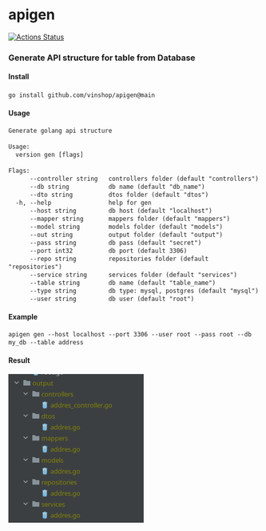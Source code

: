 # apigen

[![Actions Status](https://github.com/vinshop/apigen/workflows/Go/badge.svg)](https://github.com/vinshop/apigen/actions)

### Generate API structure for table from Database
#### Install
`
go install github.com/vinshop/apigen@main
`
#### Usage
```
Generate golang api structure

Usage:
  version gen [flags]

Flags:
      --controller string   controllers folder (default "controllers")
      --db string           db name (default "db_name")
      --dto string          dtos folder (default "dtos")
  -h, --help                help for gen
      --host string         db host (default "localhost")
      --mapper string       mappers folder (default "mappers")
      --model string        models folder (default "models")
      --out string          output folder (default "output")
      --pass string         db pass (default "secret")
      --port int32          db port (default 3306)
      --repo string         repositories folder (default "repositories")
      --service string      services folder (default "services")
      --table string        db name (default "table_name")
      --type string         db type: mysql, postgres (default "mysql")
      --user string         db user (default "root")
```
#### Example
```
apigen gen --host localhost --port 3306 --user root --pass root --db my_db --table address
```
#### Result
![img.png](assets/structure.png)

